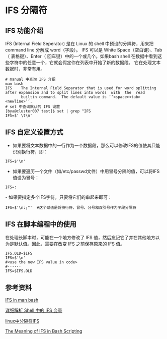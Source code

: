 # IFS 分隔符

## IFS 功能介绍
IFS (Internal Field Seperator) 是在 Linux 的 shell 中预设的分隔符，用来把 command line 分解成 word（字段）。
IFS 可以是 White Space（空白键）、Tab（ 表格键）、Enter（ 回车键）中的一个或几个。如果bash shell 在数据中看到这些字符中的任意一个，它就会假定你在列表中开始了新的数据段。
它在处理文本数据时，非常有用。

```shell
# manual 中查询 IFS 介绍
man bash 
IFS    The Internal Field Separator that is used for word splitting after expansion and to split lines into words  with  the  read
       builtin command.  The default value is ‘‘<space><tab><newline>’’.
# set 中查询默认的 IFS 设置
[bya@cluster007 test]$ set | grep ^IFS
IFS=$' \t\n'
```

## IFS 自定义设置方式 

- 如果要将文本数据中的一行作为一个数据段，那么可以修改IFS的值使其只能识别换行符，即：
```shell
IFS=$'\n'
```
- 如果要遍历一个文件（如/etc/passwd文件）中用冒号分隔的值，可以将IFS值设为冒号：
```shell
IFS=:
```
- 如果要指定多个IFS字符，只要将它们的串起来即可：
```shell
IFS=$'\n:;"'  #这个赋值是将换行符、冒号、分号和双引号作为字段分隔符
```

## IFS 在脚本编程中的使用

在处理长脚本时，可能在一个地方修改了 IFS 值，然后忘记它了并在其他地方以为是默认值。因此，需要在改变 IFS 之前保存原来的 IFS 值。
```shell
IFS.OLD=$IFS
IFS=$'\n'
#<use the new IFS value in code>
#······
IFS=$IFS.OLD  
```

## 参考资料

[IFS in man bash](https://man7.org/linux/man-pages/man1/bash.1.html)

[详细解析 Shell 中的 IFS 变量](https://blog.csdn.net/guyongqiangx/article/details/80220434)

[linux中分隔符IFS](https://blog.csdn.net/earthchinagl/article/details/80804893)

[The Meaning of IFS in Bash Scripting](https://www.baeldung.com/linux/ifs-shell-variable)